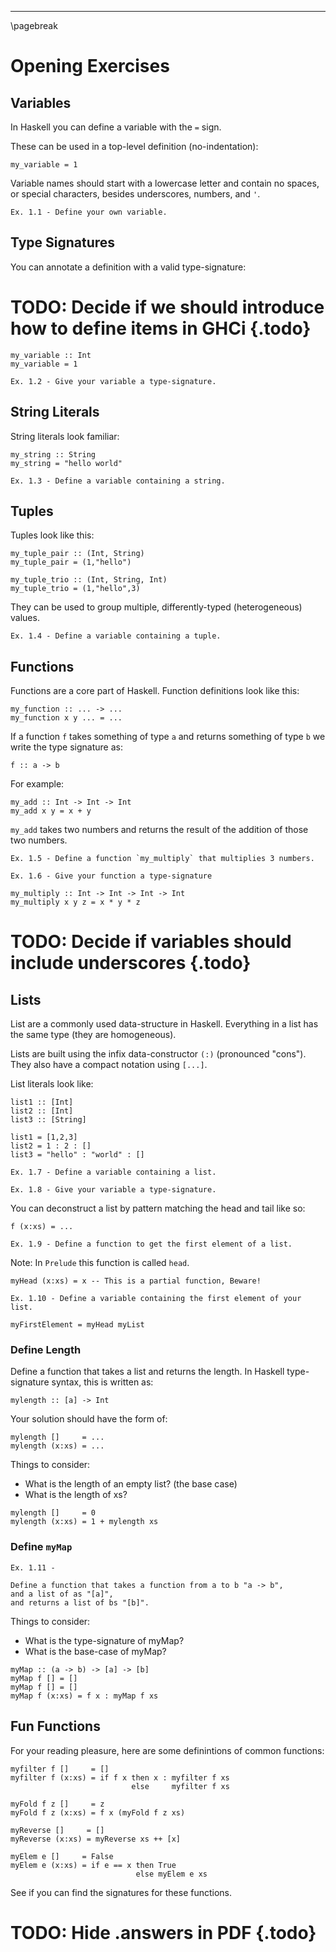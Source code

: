 
----

\pagebreak

# Opening Exercises

## Variables

In Haskell you can define a variable with the `=` sign.

These can be used in a top-level definition (no-indentation):

~~~{data-language=haskell}
my_variable = 1
~~~

Variable names should start with a lowercase letter and contain no spaces, or special characters, besides underscores, numbers, and `'`.

```instruction
Ex. 1.1 - Define your own variable.
```

## Type Signatures

You can annotate a definition with a valid type-signature:

# TODO: Decide if we should introduce how to define items in GHCi {.todo}

~~~{data-language=haskell}
my_variable :: Int
my_variable = 1
~~~

```instruction
Ex. 1.2 - Give your variable a type-signature.
```

## String Literals

String literals look familiar:

~~~{data-language=haskell}
my_string :: String
my_string = "hello world"
~~~

```instruction
Ex. 1.3 - Define a variable containing a string.
```

## Tuples

Tuples look like this:

~~~{data-language=haskell}
my_tuple_pair :: (Int, String)
my_tuple_pair = (1,"hello")

my_tuple_trio :: (Int, String, Int)
my_tuple_trio = (1,"hello",3)
~~~

They can be used to group multiple, differently-typed (heterogeneous) values.

```instruction
Ex. 1.4 - Define a variable containing a tuple.
```

## Functions

Functions are a core part of Haskell. Function definitions look like this:


~~~{data-language=haskell}
my_function :: ... -> ...
my_function x y ... = ...
~~~

If a function `f` takes something of type `a` and returns something of type `b` we write the type signature as:

~~~{data-language=haskell}
f :: a -> b
~~~

For example:

~~~{data-language=haskell}
my_add :: Int -> Int -> Int
my_add x y = x + y
~~~

`my_add` takes two numbers and returns the result of the addition of those two numbers.


```instruction
Ex. 1.5 - Define a function `my_multiply` that multiplies 3 numbers.
```

```instruction
Ex. 1.6 - Give your function a type-signature
```

~~~{data-language=haskell .answer}
my_multiply :: Int -> Int -> Int -> Int
my_multiply x y z = x * y * z
~~~

# TODO: Decide if variables should include underscores {.todo}


## Lists

List are a commonly used data-structure in Haskell. Everything in a list has the same type (they are homogeneous).

Lists are built using the infix data-constructor `(:)` (pronounced "cons"). They also have a compact notation using `[...]`.

List literals look like:

~~~{data-language=haskell}
list1 :: [Int]
list2 :: [Int]
list3 :: [String]

list1 = [1,2,3]
list2 = 1 : 2 : []
list3 = "hello" : "world" : []
~~~

```instruction
Ex. 1.7 - Define a variable containing a list.
```

```instruction
Ex. 1.8 - Give your variable a type-signature.
```

You can deconstruct a list by pattern matching the head and tail like so:

~~~{data-language=haskell}
f (x:xs) = ...
~~~

```instruction
Ex. 1.9 - Define a function to get the first element of a list.
```

Note: In `Prelude` this function is called `head`.

~~~{.answer data-language=haskell}
myHead (x:xs) = x -- This is a partial function, Beware!
~~~

```instruction
Ex. 1.10 - Define a variable containing the first element of your list.
```

~~~{.answer data-language=haskell}
myFirstElement = myHead myList
~~~

### Define Length

Define a function that takes a list and returns the length. In Haskell type-signature syntax, this is written as:

~~~{data-language=haskell}
mylength :: [a] -> Int
~~~

Your solution should have the form of:

~~~{data-language=haskell}
mylength []     = ...
mylength (x:xs) = ...
~~~

Things to consider:

* What is the length of an empty list? (the base case)
* What is the length of xs?

~~~{.answer data-language=haskell}
mylength []     = 0
mylength (x:xs) = 1 + mylength xs
~~~

### Define `myMap`

```instruction
Ex. 1.11 -

Define a function that takes a function from a to b "a -> b",
and a list of as "[a]",
and returns a list of bs "[b]".
```

Things to consider:

* What is the type-signature of myMap?
* What is the base-case of myMap?

~~~{.answer data-language=haskell}
myMap :: (a -> b) -> [a] -> [b]
myMap f [] = []
myMap f [] = []
myMap f (x:xs) = f x : myMap f xs
~~~

## Fun Functions

For your reading pleasure, here are some definintions of common functions:

~~~{data-language=haskell}
myfilter f []     = []
myfilter f (x:xs) = if f x then x : myfilter f xs
                           else     myfilter f xs

myFold f z []     = z
myFold f z (x:xs) = f x (myFold f z xs)

myReverse []     = []
myReverse (x:xs) = myReverse xs ++ [x]

myElem e []     = False
myElem e (x:xs) = if e == x then True
                            else myElem e xs
~~~

See if you can find the signatures for these functions.

# TODO: Hide .answers in PDF {.todo}
